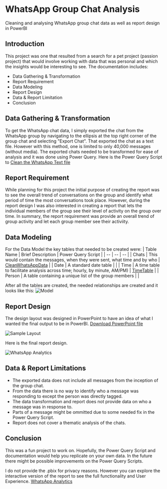 # WhatsApp Group Chat Analysis
Cleaning and analysing WhatsApp group chat data as well as report design in PowerBI
## Introduction
This project was one that resulted from a search for a pet project (passion project) that would involve working with data that was personal and which the insights would be interesting to see. The documentation includes:
- Data Gathering & Transformation
- Report Requirement
- Data Modeling
- Report Design
- Data & Report Limitation
- Conclusion

## Data Gathering & Transformation
To get the WhatsApp chat data, I simply exported the chat from the WhatsApp group by navigating to the ellipsis at the top right corner of the group chat and selecting "Export Chat". That exported the chat as a text file. However with this method, one is limited to only 40,000 messages (without media). 
The exported chats needed to be transformed for ease of analysis and it was done using Power Query. Here is the Power Query Script to [Clean the WhatsApp Text file](/CleanWhatsAppData.pq)

## Report Requirement
While planning for this project the initial purpose of creating the report was to see the overall trend of conversations on the group and identify what period of time the most conversations took place. However, during the report design I was also interested in creating a report that lets the individual members of the group see their level of activity on the group over time. In summary, the report requirement was provide an overall trend of group activity and let each group member see their activiity.

## Data Modeling
For the Data Model the key tables that needed to be created were:
| Table Name | Brief Description | Power Query Script |
| -- | -- | -- |
| Chats | This would contain the messages, when they were sent, what time and by who | [CleanWhatsAppData](/CleanWhatsAppData.pq) |
| Date | A standard date table | |
| Time | A time table to facilitate analysis across time; hourly, by minute, AM/PM) | [TimeTable](/TimeTable.pq) |
| Person | A table containing a unique list of the group members | |

After all the tables are created, the needed relationships are created and it looks like this:
![Model](https://user-images.githubusercontent.com/107071538/178270411-0e174101-b595-4bd2-91be-83faf47a0617.png)

## Report Design
The design layout was designed in PowerPoint to have an idea of what I wanted the final output to be in PowerBI.
[Download PowerPoint file](/DesignLayout.pptx)

![Sample Layout](https://user-images.githubusercontent.com/107071538/178272805-42860b35-3629-4f5c-b9e5-2cbb7b2d2a20.png)

Here is the final report design.

![WhatsApp Analytics](https://user-images.githubusercontent.com/107071538/178370641-23a50341-1e26-4caa-9169-67711fcb3622.png)

## Data & Report Limitations
- The exported data does not include all messages from the inception of the group chat.
- From the data there is no way to identify who a message was responding to except the person was directly tagged.
- The data transformation and report does not provide data on who a message was in response to.
- Parts of a message might be ommitted due to some needed fix in the Power Query Script.
- Report does not cover a thematic analysis of the chats.

## Conclusion
This was a fun project to work on. Hopefully, the Power Query Script and documentation would help you replicate on your own data.
In the future there might be possible improvements on the Power Query Scripts.

I do not provide the .pbix for privacy reasons. However you can explore the interactive version of the report to see the full functionality and User Experience.
[WhatsApp Analytics](https://app.powerbi.com/view?r=eyJrIjoiZDUyYzAyNTMtNzMxMy00MzY0LWJlYTgtMTFjZTlkNTA3NWYxIiwidCI6ImQ1Yjk0YzQ0LWU5YjMtNGY1ZC1iZmFiLTBhMjE5NDg2NWNmNCJ9&pageName=ReportSectionda69547f7666a0481064)

